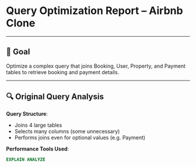# Query Optimization Report – Airbnb Clone

---

## 🎯 Goal
Optimize a complex query that joins Booking, User, Property, and Payment tables to retrieve booking and payment details.

---

## 🔍 Original Query Analysis

**Query Structure**:  
- Joins 4 large tables
- Selects many columns (some unnecessary)
- Performs joins even for optional values (e.g. Payment)

**Performance Tools Used**:
```sql
EXPLAIN ANALYZE
